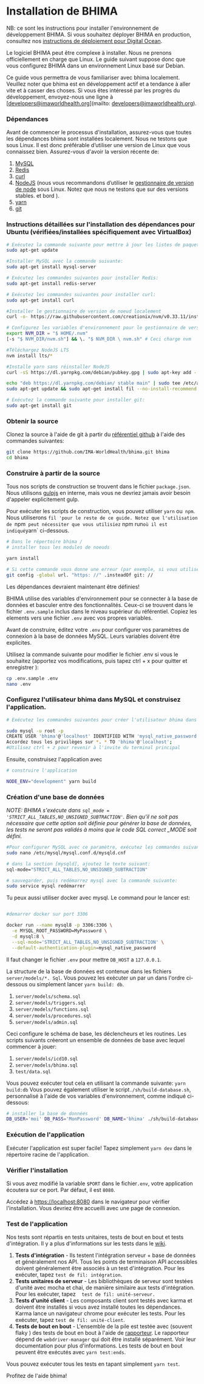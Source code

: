 # Installation de BHIMA

NB: ce sont les instructions pour installer l'environnement de développement BHIMA. Si vous souhaitez déployer BHIMA en production, consultez nos [instructions de déploiement pour Digital Ocean](../getting-started/deploying-digital-ocean.md).

Le logiciel BHIMA peut être complexe à installer. Nous ne prenons officiellement en charge que Linux. Le guide suivant suppose donc que vous configurez BHIMA dans un environnement Linux basé sur Debian.

Ce guide vous permettra de vous familiariser avec bhima localement. Veuillez noter que bhima est en développement actif et a tendance à aller vite et à casser des choses. Si vous êtes intéressé par les progrès du développement, envoyez-nous une ligne à [developers@imaworldhealth.org](mailto: developers@imaworldhealth.org).

### Dépendances

Avant de commencer le processus d'installation, assurez-vous que toutes les dépendances bhima sont installées localement. Nous ne testons que sous Linux. Il est donc préférable d’utiliser une version de Linux que vous connaissez bien. Assurez-vous d'avoir la version récente de:

1. [MySQL](http://dev.mysql.com/downloads/)
2. [Redis](https://redis.io)
3. [curl](https://curl.haxx.se/)
4. [NodeJS](https://nodejs.org/en/) \(nous vous recommandons d’utiliser le [gestionnaire de version de node](https://github.com/creationix/nvm) sous Linux. Notez que nous ne testons que sur des versions stables. et bord \).
5. [yarn](https://yarnpkg.com)
6. [git](https://git-scm.com/downloads)

### Instructions détaillées sur l'installation des dépendances pour Ubuntu \(vérifiées/installées spécifiquement avec VirtualBox\)

```bash
# Exécutez la commande suivante pour mettre à jour les listes de paquets:
sudo apt-get update

#Installer MySQL avec la commande suivante:
sudo apt-get install mysql-server

# Exécutez les commandes suivantes pour installer Redis:
sudo apt-get install redis-server

# Exécutez les commandes suivantes pour installer curl:
sudo apt-get install curl

#Installer le gestionnaire de version de noeud localement
curl -o- https://raw.githubusercontent.com/creationix/nvm/v0.33.11/install.sh | frapper

# Configurez les variables d'environnement pour le gestionnaire de version de noeud
export NVM_DIR = "$ HOME/.nvm"
[-s "$ NVM_DIR/nvm.sh"] && \. "$ NVM_DIR \ nvm.sh" # Ceci charge nvm

#Téléchargez NodeJS LTS
nvm install lts/*

#Installe yarn sans réinstaller NodeJS
curl -sS https://dl.yarnpkg.com/debian/pubkey.gpg | sudo apt-key add -

echo "deb https://dl.yarnpkg.com/debian/ stable main" | sudo tee /etc/apt/sources.list.d/yarn.list
sudo apt-get update && sudo apt-get install fil --no-install-recommend

# Exécutez la commande suivante pour installer git:
sudo apt-get install git
```

### Obtenir la source

Clonez la source à l'aide de git à partir du [référentiel github](https://github.com/IMA-WorldHealth/bhima) à l'aide des commandes suivantes:

```bash
git clone https://github.com/IMA-WorldHealth/bhima.git bhima
cd bhima
```

### Construire à partir de la source

Tous nos scripts de construction se trouvent dans le fichier `package.json`. Nous utilisons [gulpjs](http://www.gulpjs.com) en interne, mais vous ne devriez jamais avoir besoin d'appeler explicitement gulp.

Pour exécuter les scripts de construction, vous pouvez utiliser `yarn` ou` npm`. Nous utiliserons `fil 'pour le reste de ce guide. Notez que l'utilisation de `npm` peut nécessiter que vous utilisiez` npm run` où il est indiqué `yarn` ci-dessous.

```bash
# Dans le répertoire bhima /
# installer tous les modules de noeuds

yarn install

# Si cette commande vous donne une erreur (par exemple, si vous utilisez Parallels), essayez d’exécuter la commande suivante:
git config -global url. "https: //" .insteadOf git: //
```

Les dépendances devraient maintenant être définies!

BHIMA utilise des variables d'environnement pour se connecter à la base de données et basculer entre des fonctionnalités. Ceux-ci se trouvent dans le fichier `.env.sample` inclus dans le niveau supérieur du référentiel. Copiez les elements vers une fichier `.env` avec vos propres variables.

Avant de construire, éditez votre `.env` pour configurer vos paramètres de connexion à la base de données MySQL. Leurs variables doivent être explicites.

Utilisez la commande suivante pour modifier le fichier .env si vous le souhaitez \(apportez vos modifications, puis tapez ctrl + x pour quitter et enregistrer \):

```bash
cp .env.sample .env
nano .env
```

### Configurez l'utilisateur bhima dans MySQL et construisez l'application.

```bash
# Exécutez les commandes suivantes pour créer l'utilisateur bhima dans MySQL afin qu'il puisse construire la base de données (assurez-vous que l'utilisateur et #password correspondent tous les deux à ce que vous avez défini dans le fichier .env):

sudo mysql -u root -p
CREATE USER 'bhima'@'localhost' IDENTIFIED WITH 'mysql_native_password' BY 'mot de passe';
Accordez tous les privilèges sur *. * TO 'bhima'@'localhost';
#Utilisez ctrl + z pour revenir à l'invite du terminal principal
```

Ensuite, construisez l'application avec

```bash
# construire l'application

NODE_ENV="development" yarn build
```

### Création d'une base de données

_NOTE: BHIMA s'exécute dans _`sql_mode = 'STRICT_ALL_TABLES,NO_UNSIGNED_SUBTRACTION'`_. Bien qu'il ne soit pas nécessaire que cette option soit définie pour générer la base de données, les tests ne seront pas validés à moins que le code SQL correct \_MODE soit défini._

```bash
#Pour configurer MySQL avec ce paramètre, exécutez les commandes suivantes:
sudo nano /etc/mysql/mysql.conf.d/mysqld.cnf

# dans la section [mysqld], ajoutez le texte suivant:
sql-mode="STRICT_ALL_TABLES,NO_UNSIGNED_SUBTRACTION"

# sauvegarder, puis redémarrez mysql avec la commande suivante:
sudo service mysql redémarrer
```

Tu peux aussi utiliser docker avec mysql.  Le command pour le lancer est:
```bash

#demarrer docker sur port 3306

docker run --name mysql8 -p 3306:3306 \
  -e MYSQL_ROOT_PASSWORD=MyPassword \
  -d mysql:8 \
  --sql-mode='STRICT_ALL_TABLES,NO_UNSIGNED_SUBTRACTION' \
  --default-authentication-plugin=mysql_native_password

```

Il faut changer le fichier `.env` pour mettre `DB_HOST` a `127.0.0.1`.


La structure de la base de données est contenue dans les fichiers `server/models/*. Sql`. Vous pouvez les exécuter un par un dans l'ordre ci-dessous ou simplement lancer `yarn build: db`.

1. `server/models/schema.sql`
2. `server/models/triggers.sql`
3. `server/models/functions.sql`
4. `server/models/procedures.sql`
5. `server/models/admin.sql`

Ceci configure le schéma de base, les déclencheurs et les routines. Les scripts suivants créeront un ensemble de données de base avec lequel commencer à jouer:

1. `server/models/icd10.sql`
2. `server/models/bhima.sql`
3. `test/data.sql`

Vous pouvez exécuter tout cela en utilisant la commande suivante: `yarn build:db` Vous pouvez également utiliser le script`./sh/build-database.sh`, personnalisé à l'aide de vos variables d'environnement, comme indiqué ci-dessous:

```bash
# installer la base de données
DB_USER='moi' DB_PASS='MonPassword' DB_NAME='bhima' ./sh/build-database.sh
```

### Exécution de l'application

Exécuter l'application est super facile! Tapez simplement `yarn dev` dans le répertoire racine de l'application.

### Vérifier l'installation

Si vous avez modifié la variable `$PORT` dans le fichier`.env`, votre application écoutera sur ce port. Par défaut, il est `8080`.

Accédez à [https://localhost:8080](https://localhost:8080) dans le navigateur pour vérifier l'installation. Vous devriez être accueilli avec une page de connexion.

### Test de l'application

Nos tests sont répartis en tests unitaires, tests de bout en bout et tests d'intégration. Il y a plus d'informations sur les tests dans le [wiki](https://github.com/IMA-WorldHealth/bhima/wiki).

1. **Tests d'intégration** - Ils testent l'intégration serveur + base de données et généralement nos API. Tous les points de terminaison API accessibles doivent généralement être associés à un test d'intégration. Pour les exécuter, tapez `test de fil: intégration`.
2. **Tests unitaires de serveur** - Les bibliothèques de serveur sont testées d'unité avec mocha et chai, de manière similaire aux tests d'intégration. Pour les exécuter, tapez
   `test de fil: unité-serveur.`
3. **Tests d'unité client** - Les composants client sont testés avec karma et doivent être installés si vous avez installé toutes les dépendances. Karma lance un navigateur chrome pour exécuter les tests. Pour les exécuter, tapez `test de fil: unité-client`.
4. **Tests de bout en bout** - L'ensemble de la pile est testée avec \(souvent flaky \) des tests de bout en bout à l'aide de [rapporteur](https://github.com/IMA-WorldHealth/bhima/blob/master/docs/protractortest.org). Le rapporteur dépend de `webdriver-manager` qui doit être installé séparément. Voir leur documentation pour plus d'informations. Les tests de bout en bout peuvent être exécutés avec `yarn test:ends`.

Vous pouvez exécuter tous les tests en tapant simplement `yarn test`.

Profitez de l'aide bhima!
